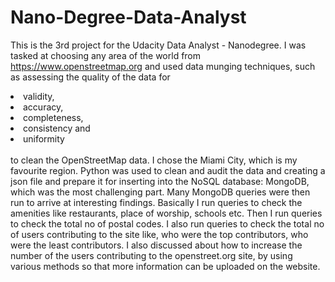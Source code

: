  # Nano-Degree-Data-Analyst
This is the 3rd project for the Udacity Data Analyst - Nanodegree. I was tasked at choosing any area of the world from 
https://www.openstreetmap.org and used data munging techniques, such as assessing the quality of the data for<li> validity,</li><li>accuracy,</li><li>completeness,</li><li>consistency and</li><li>uniformity</li>   
to clean the OpenStreetMap data.
I chose the Miami City, which is my favourite region. Python was used to clean and audit the data and creating a json file and
prepare it for inserting into the NoSQL database: MongoDB, which was the most challenging part. Many  MongoDB queries were then run to arrive at interesting findings. Basically I run queries to check the amenities like restaurants, place of worship, schools etc. Then I run queries to check the total no of postal codes. I also run queries to check the total no of users contributing to the site like, who were the top contributors, who were the least contributors. I also discussed about how to increase the number of the users contributing to the openstreet.org site, by using various methods so that more information can be uploaded on the website. 
